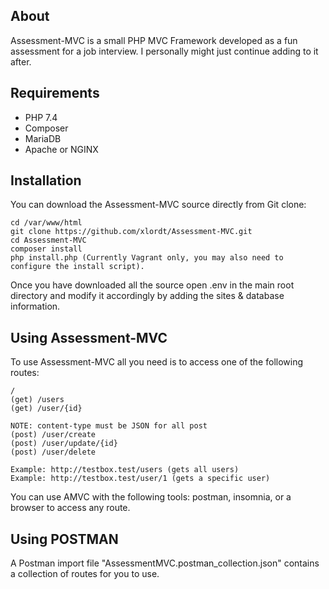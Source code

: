 ## About
Assessment-MVC is a small PHP MVC Framework developed as a fun assessment for a job interview. 
I personally might just continue adding to it after.

## Requirements
- PHP 7.4 
- Composer 
- MariaDB
- Apache or NGINX

## Installation
You can download the Assessment-MVC source directly from Git clone:
```
cd /var/www/html
git clone https://github.com/xlordt/Assessment-MVC.git
cd Assessment-MVC
composer install
php install.php (Currently Vagrant only, you may also need to configure the install script).
``` 
Once you have downloaded all the source open .env in the main root directory and modify it accordingly by 
adding the sites & database information.
## Using Assessment-MVC
To use Assessment-MVC all you need is to access one of the following routes:
```
/
(get) /users
(get) /user/{id}

NOTE: content-type must be JSON for all post
(post) /user/create
(post) /user/update/{id}
(post) /user/delete

Example: http://testbox.test/users (gets all users)
Example: http://testbox.test/user/1 (gets a specific user)
```
You can use AMVC with the following tools: postman, insomnia, or a browser to access any route.
 ## Using POSTMAN
 A Postman import file "AssessmentMVC.postman_collection.json" contains a collection of routes for you to use.
